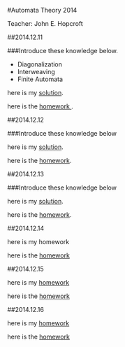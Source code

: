 #Automata Theory 2014

Teacher: John E. Hopcroft

##2014.12.11

###Introduce these knowledge below.

* Diagonalization
* Interweaving
* Finite Automata

here is my <a href = "./homework1.pdf">solution</a>.

here is the <a href="http://zhiyuan.sjtu.edu.cn/file/course/20141211160106_homework1.pdf">homework </a>.

##2014.12.12

###Introduce these knowledge below


here is my <a href = "./homework2.pdf">solution</a>.

here is the <a href = "http://zhiyuan.sjtu.edu.cn/file/course/20141212154152_homework2.pdf">homework</a>.

##2014.12.13

###Introduce these knowledge below

here is my <a href = "./hw3.pdf">solution</a>.

here is the <a href = "http://zhiyuan.sjtu.edu.cn/file/course/20141213234434_homework3.pdf">homework</a>.

##2014.12.14

here is my <a gref = "./hw4.pdf"> homework</a>

here is the <a href = "http://zhiyuan.sjtu.edu.cn/file/course/20141215111614_homework4.pdf">homework</a>

##2014.12.15

here is my <a href = "./hw5.pdf"> homework</a>

here is the <a href = "http://zhiyuan.sjtu.edu.cn/file/course/20141215111619_homework5.pdf">homework</a>

##2014.12.16

here is my <a href = "./hw6.pdf"> homework</a>

here is the <a href = "http://zhiyuan.sjtu.edu.cn/file/course/20141216125645_homework6.pdf">homework</a>